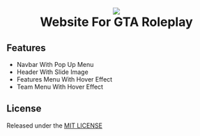 <h1 align="center">
  <br>
  <img src="https://img.devrant.com/devrant/rant/r_847295_MenWV.gif">
  <br>
  Website For GTA Roleplay 
  <br>
</h1>

## Features

  * Navbar With Pop Up Menu
  * Header With Slide Image
  * Features Menu With Hover Effect
  * Team Menu With Hover Effect
  

## License

Released under the [MIT LICENSE](https://www.mit.edu/~amini/LICENSE.md)
